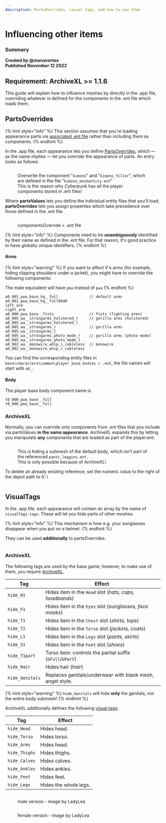 ```yaml
---
description: PartsOverrides, visual tags, and how to use them
---
```


# Influencing other items

### Summary <a href="#summary" id="summary"></a>

**Created by @manavortex**\
**Published November 12 2022**

## Requirement: ArchiveXL >= 1.1.6

This guide will explain how to influence meshes by directly in the .app file, overriding whatever is defined for the components in the .ent file which loads them.

## PartsOverrides

{% hint style="info" %}
This section assumes that you're loading appearance parts via [associated .ent file](adding-new-items.md#mesh\_entity.ent) rather than including them as components.
{% endhint %}

In the .app file, each appearance lets you define [PartsOverrides](adding-new-items.md#appearance.app), which — as the name implies — let you override the appearance of parts. An entry looks as follows:

<figure><img src="../../.gitbook/assets/parts_values_parts_overrides.png" alt=""><figcaption><p>Overwrite the component "<code>kimono</code>" and "<code>kimono_filler</code>", which are defined in the file "<code>kimono_meshentity.ent</code>"<br>This is the reason why Cyberpunk has all the player components stored in .ent files!</p></figcaption></figure>

Where **partsValues** lets you define the individual entity files that you'll load, **partsOverrides** lets you assign properties which take precedence over those defined in the .ent file:

<figure><img src="../../.gitbook/assets/partsOverrides2.png" alt=""><figcaption><p>componentsOverride > .ent file</p></figcaption></figure>

{% hint style="info" %}
Components need to be **unambiguously** identified by their name as defined in the .ent file. For that reason, it's good practice to have globally unique identifiers.&#x20;
{% endhint %}

#### Arms

{% hint style="warning" %}
If you want to affect V's arms (for example, hiding clipping shoulders under a jacket), you might have to override the following components:

The male equivalent will have `pma` instead of `pwa`
{% endhint %}

```
a0_001_pwa_base_hq__full              // default arms
a0_001_pwa_base_hq__full8640          
left_arm                              
right_arm                             
a0_000_pwa_base__fists                // fists (fighting arms)
a0_005_wa__strongarms_holstered_r     // gorilla arms (holstered)
a0_005_wa__strongarms_holstered_l    
a0_005_wa__strongarms_r               // gorilla arms
a0_005_wa__strongarms_l
a0_005_wa__strongarms_photo_mode_r    // gorilla arms (photo mode)
a0_005_wa__strongarms_photo_mode_l
a0_002_wa__monowire_whip_l_cableless  // monowire
a0_002_wa__monowire_whip_r_cableless
```

You can find the corresponding entity files in `base\characters\common\player_base_bodies > .ent`, the file names will start with `a0_.`

#### Body

The player base body component name is

```
t0_000_pwa_base__full
t0_000_pma_base__full
```

### ArchiveXL

Normally, you can override only components from .ent files that you include via partsValues **in the same appearance**. ArchiveXL expands this by letting you manipulate **any** components that are loaded as part of the player.ent:

<figure><img src="../../.gitbook/assets/partsOverrides3.png" alt=""><figcaption><p>This is hiding a submesh of the default body, which isn't part of the referenced <code>pants_leggins.ent.</code><br><code></code>This is only possible because of ArchiveXL!</p></figcaption></figure>

To delete an already existing reference, set the numeric value to the right of the depot path to 0: \


<figure><img src="../../.gitbook/assets/archive_xl_remove_reference.png" alt=""><figcaption></figcaption></figure>

## VisualTags

In the .app file, each appearance will contain an array by the name of `visualTags.tags`. These will let you hide parts of other meshes.

{% hint style="info" %}
This mechanism is how e.g. your sunglasses disappear when you put on a helmet.
{% endhint %}

They can be used **additionally** to partsOverrides.

<figure><img src="../../.gitbook/assets/visual_tags_preview.png" alt=""><figcaption></figcaption></figure>

### ArchiveXL

The following tags are used by the base game; however, to make use of them, you require [ArchiveXL](https://github.com/psiberx/cp2077-archive-xl).&#x20;

| Tag             | Effect                                                    |
| --------------- | --------------------------------------------------------- |
| `hide_H1`       | Hides item in the `Head` slot (_hats, caps, headbands_)   |
| `hide_F1`       | Hides item in the `Eyes` slot (_sunglasses, face masks_)  |
| `hide_T1`       | Hides item in the `Chest` slot (_shirts, tops_)           |
| `hide_T2`       | Hides item in the `Torso` slot (_jackets, coats_)         |
| `hide_L1`       | Hides item in the `Legs` slot (_pants, skirts_)           |
| `hide_S1`       | Hides item in the `Feet` slot (_shoes_)                   |
| `hide_T1part`   | Torso item: controls the partial suffix (`&Full`/`&Part`) |
| `hide_Hair`     | Hides hair (_hair_)                                       |
| `hide_Genitals` | Replaces genitals/underwear with blank mesh, angel style. |

{% hint style="warning" %}
`hide_Genitals` will hide **only** the genitals, not the entire body submesh!
{% endhint %}

ArchiveXL additionally defines the following [visual tags](https://github.com/psiberx/cp2077-archive-xl#adding-visual-tags):

| Tag           | Effect                |
| ------------- | --------------------- |
| `hide_Head`   | Hides head.           |
| `hide_Torso`  | Hides torso.          |
| `hide_Arms`   | Hides head.           |
| `hide_Thighs` | Hides thighs.         |
| `hide_Calves` | Hides calves.         |
| `hide_Ankles` | Hides ankles.         |
| `hide_Feet`   | Hides feet.           |
| `hide_Legs`   | Hides the whole legs. |





<div>

<figure><img src="../../.gitbook/assets/body-parts-male.png" alt=""><figcaption><p>male version - image by LadyLea</p></figcaption></figure>

 

<figure><img src="../../.gitbook/assets/bodyparts_female.png" alt=""><figcaption><p>female version - image by LadyLea</p></figcaption></figure>

</div>



